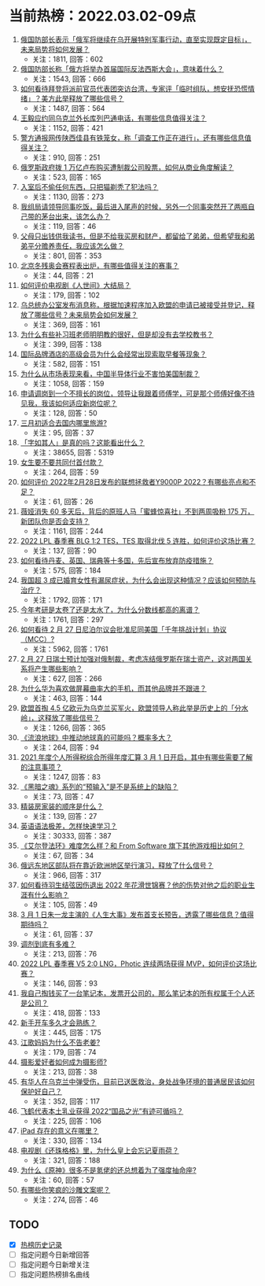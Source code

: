 # 当前热榜：2022.03.02-09点
1. [俄国防部长表示「俄军将继续在乌开展特别军事行动，直至实现既定目标」，未来局势将如何发展？](https://www.zhihu.com/question/519433741)
    * 关注：1811, 回答：602
2. [俄国防部长称「俄方将举办首届国际反法西斯大会」，意味着什么？](https://www.zhihu.com/question/519440495)
    * 关注：1543, 回答：666
3. [如何看待拜登将派前官员代表团突访台湾，专家评「临时组队，想安抚恐慌情绪」？美方此举释放了哪些信号？](https://www.zhihu.com/question/519355369)
    * 关注：1487, 回答：564
4. [王毅应约同乌克兰外长库列巴通电话，有哪些信息值得关注？](https://www.zhihu.com/question/519464847)
    * 关注：1152, 回答：421
5. [警方通报网传陕西佳县有铁笼女，称「调查工作正在进行」，还有哪些信息值得关注？](https://www.zhihu.com/question/519449683)
    * 关注：910, 回答：251
6. [俄罗斯政府拨 1 万亿卢布购买遭制裁公司股票，如何从商业角度解读？](https://www.zhihu.com/question/519455357)
    * 关注：523, 回答：165
7. [入室后不偷任何东西，只把猫剃秃了犯法吗？](https://www.zhihu.com/question/517436768)
    * 关注：1130, 回答：273
8. [我组局请领导同事吃饭，最后进入尾声的时候，另外一个同事突然开了两瓶自己带的茅台出来，该怎么办？](https://www.zhihu.com/question/518737429)
    * 关注：119, 回答：46
9. [父母只出钱供我读书，但是不给我买房和财产，都留给了弟弟，但希望我和弟弟平分赡养责任，我应该怎么做？](https://www.zhihu.com/question/519299025)
    * 关注：801, 回答：353
10. [北京冬残奥会赛程表出炉，有哪些值得关注的赛事？](https://www.zhihu.com/question/518834271)
    * 关注：44, 回答：21
11. [如何评价电视剧《人世间》大结局？](https://www.zhihu.com/question/519449470)
    * 关注：179, 回答：102
12. [乌总统办公室发布消息称，根据加速程序加入欧盟的申请已被接受并登记，释放了哪些信号？未来局势会如何发展？](https://www.zhihu.com/question/519452578)
    * 关注：369, 回答：161
13. [为什么有些补习班老师明明教的很好，但是却没有去学校教书？](https://www.zhihu.com/question/517055285)
    * 关注：399, 回答：138
14. [国际品牌酒店的高级会员为什么会经常出现索取早餐等现象？](https://www.zhihu.com/question/35961532)
    * 关注：582, 回答：151
15. [为什么从市场表现来看，中国半导体行业不害怕美国制裁？](https://www.zhihu.com/question/459925498)
    * 关注：1058, 回答：159
16. [申请调岗到一个不擅长的岗位，领导让我跟着师傅学，可是那个师傅好像不待见我，我该如何适应新岗位呢？](https://www.zhihu.com/question/516991325)
    * 关注：128, 回答：50
17. [三月初适合去国内哪里旅游?](https://www.zhihu.com/question/514547472)
    * 关注：95, 回答：37
18. [「字如其人」是真的吗？这能看出什么？](https://www.zhihu.com/question/30734817)
    * 关注：38655, 回答：5319
19. [女生要不要共同付首付款？](https://www.zhihu.com/question/270436231)
    * 关注：264, 回答：59
20. [如何评价 2022年2月28日发布的联想拯救者Y9000P 2022？有哪些亮点和不足？](https://www.zhihu.com/question/519242449)
    * 关注：61, 回答：26
21. [薇娅消失 60 多天后，背后的原班人马「蜜蜂惊喜社」不到两周吸粉 175 万，新团队你是否会支持？](https://www.zhihu.com/question/519041363)
    * 关注：1161, 回答：244
22. [2022 LPL 春季赛 BLG 1:2 TES，TES 取得北伐 5 连胜，如何评价这场比赛？](https://www.zhihu.com/question/519446326)
    * 关注：137, 回答：90
23. [如何看待丹麦、英国、瑞典等十多国，先后宣布放弃防疫措施？](https://www.zhihu.com/question/518931459)
    * 关注：575, 回答：184
24. [我国超 3 成已婚育女性有漏尿症状，为什么会出现这种情况？应该如何预防与治疗？](https://www.zhihu.com/question/519153152)
    * 关注：1792, 回答：171
25. [今年考研是太卷了还是太水了，为什么分数线都高的离谱？](https://www.zhihu.com/question/518265124)
    * 关注：1761, 回答：297
26. [如何看待 2 月 27 日尼泊尔议会批准尼同美国「千年挑战计划」协议（MCC）?](https://www.zhihu.com/question/519245079)
    * 关注：5962, 回答：1761
27. [2 月 27 日瑞士预计加强对俄制裁，考虑冻结俄罗斯在瑞士资产，这对两国关系将产生哪些影响？](https://www.zhihu.com/question/519152214)
    * 关注：627, 回答：266
28. [为什么华为喜欢做屏幕曲率大的手机，而其他品牌并不跟进？](https://www.zhihu.com/question/517912996)
    * 关注：463, 回答：144
29. [欧盟首掏 4.5 亿欧元为乌克兰买军火，欧盟领导人称此举是历史上的「分水岭」，这释放了哪些信号？](https://www.zhihu.com/question/519159838)
    * 关注：1266, 回答：365
30. [《流浪地球》中推动地球真的可能吗？概率多大？](https://www.zhihu.com/question/336238971)
    * 关注：264, 回答：94
31. [2021 年度个人所得税综合所得年度汇算 3 月 1 日开启，其中有哪些需要了解的注意事项？](https://www.zhihu.com/question/519346145)
    * 关注：1247, 回答：83
32. [《黑暗之魂》系列的“预输入”是不是系统上的缺陷？](https://www.zhihu.com/question/446187495)
    * 关注：73, 回答：47
33. [精装房家装的顺序是什么？](https://www.zhihu.com/question/490200967)
    * 关注：139, 回答：27
34. [英语语法极差，怎样快速学习？](https://www.zhihu.com/question/21017663)
    * 关注：30333, 回答：387
35. [《艾尔登法环》难度怎么样？和 From Software 旗下其他游戏相比如何？](https://www.zhihu.com/question/518456856)
    * 关注：67, 回答：34
36. [俄远东地区部队将在靠近欧洲地区举行演习，释放了什么信号？](https://www.zhihu.com/question/519382988)
    * 关注：966, 回答：317
37. [如何看待羽生结弦因伤退出 2022 年花滑世锦赛？他的伤势对他之后的职业生涯有什么影响？](https://www.zhihu.com/question/519426119)
    * 关注：105, 回答：49
38. [3 月 1 日朱一龙主演的《人生大事》发布首支长预告，透露了哪些信息？值得期待吗？](https://www.zhihu.com/question/519353538)
    * 关注：61, 回答：37
39. [调剂到底有多难？](https://www.zhihu.com/question/452691695)
    * 关注：213, 回答：76
40. [2022 LPL 春季赛 V5 2:0 LNG，Photic 连续两场获得 MVP，如何评价这场比赛？](https://www.zhihu.com/question/519062910)
    * 关注：146, 回答：93
41. [我自己掏钱买了一台笔记本，发票开公司的，那么笔记本的所有权属于个人还是公司？](https://www.zhihu.com/question/506288529)
    * 关注：418, 回答：133
42. [新手开车多久才会熟练？](https://www.zhihu.com/question/519336599)
    * 关注：445, 回答：175
43. [江歌妈妈为什么不告老姜?](https://www.zhihu.com/question/518969094)
    * 关注：179, 回答：74
44. [摄影爱好者如何成为摄影师?](https://www.zhihu.com/question/514677418)
    * 关注：213, 回答：38
45. [有华人在乌克兰中弹受伤，目前已送医救治，身处战争环境的普通居民该如何保护好自己？](https://www.zhihu.com/question/519442581)
    * 关注：352, 回答：117
46. [飞鹤代表本土乳业获得 2022“国品之光”有迹可循吗？](https://www.zhihu.com/question/518449314)
    * 关注：225, 回答：106
47. [iPad 存在的意义在哪里？](https://www.zhihu.com/question/518408597)
    * 关注：330, 回答：134
48. [电视剧《还珠格格》里，为什么皇上会忘记夏雨荷？](https://www.zhihu.com/question/51920236)
    * 关注：321, 回答：188
49. [为什么《原神》很多不是氪佬的还总想着为了强度抽命座?](https://www.zhihu.com/question/519344356)
    * 关注：60, 回答：57
50. [有哪些你笑疯的沙雕文案呢？](https://www.zhihu.com/question/502287915)
    * 关注：274, 回答：46
## TODO
* [x] [热榜历史记录](hot_history/AllHot.md)
* [ ] 指定问题今日新增回答
* [ ] 指定问题今日新增关注
* [ ] 指定问题热榜排名曲线

